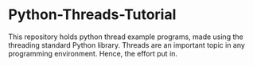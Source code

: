# Python-Threads-Tutorial
This repository holds python thread example programs, made using the threading standard Python library. Threads are an important topic in any programming environment. Hence, the effort put in.
